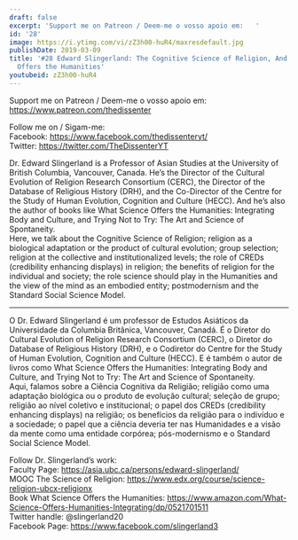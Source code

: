 ```yaml
---
draft: false
excerpt: 'Support me on Patreon / Deem-me o vosso apoio em:   '
id: '28'
image: https://i.ytimg.com/vi/zZ3h00-huR4/maxresdefault.jpg
publishDate: 2019-03-09
title: '#28 Edward Slingerland: The Cognitive Science of Religion, And What Sicence
  Offers the Humanities'
youtubeid: zZ3h00-huR4
---
```

Support me on Patreon / Deem-me o vosso apoio em:   
https://www.patreon.com/thedissenter

Follow me on / Sigam-me:  
Facebook: https://www.facebook.com/thedissenteryt/  
Twitter: https://twitter.com/TheDissenterYT

Dr. Edward Slingerland is a Professor of Asian Studies at the University of British Columbia, Vancouver, Canada. He’s the Director of the Cultural Evolution of Religion Research Consortium (CERC), the Director of the Database of Religious History (DRH), and the Co-Director of the Centre for the Study of Human Evolution, Cognition and Culture (HECC). And he’s also the author of books like What Science Offers the Humanities: Integrating Body and Culture, and Trying Not to Try: The Art and Science of Spontaneity.  
Here, we talk about the Cognitive Science of Religion; religion as a biological adaptation or the product of cultural evolution; group selection; religion at the collective and institutionalized levels; the role of CREDs (credibility enhancing displays) in religion; the benefits of religion for the individual and society; the role science should play in the Humanities and the view of the mind as an embodied entity; postmodernism and the Standard Social Science Model. 

---

O Dr. Edward Slingerland é um professor de Estudos Asiáticos da Universidade da Columbia Britânica, Vancouver, Canadá. É o Diretor do Cultural Evolution of Religion Research Consortium (CERC), o Diretor do Database of Religious History (DRH), e o Codiretor do Centre for the Study of Human Evolution, Cognition and Culture (HECC). E é também o autor de livros como What Science Offers the Humanities: Integrating Body and Culture, and Trying Not to Try: The Art and Science of Spontaneity.  
Aqui, falamos sobre a Ciência Cognitiva da Religião; religião como uma adaptação biológica ou o produto de evolução cultural; seleção de grupo; religião ao nível coletivo e institucional; o papel dos CREDs (credibility enhancing displays) na religião; os benefícios da religião para o indivíduo e a sociedade; o papel que a ciência deveria ter nas Humanidades e a visão da mente como uma entidade corpórea; pós-modernismo e o Standard Social Science Model.

Follow Dr. Slingerland’s work:  
Faculty Page: https://asia.ubc.ca/persons/edward-slingerland/  
MOOC The Science of Religion: https://www.edx.org/course/science-religion-ubcx-religionx  
Book What Science Offers the Humanities: https://www.amazon.com/What-Science-Offers-Humanities-Integrating/dp/0521701511  
Twitter handle: @slingerland20  
Facebook Page: https://www.facebook.com/slingerland3